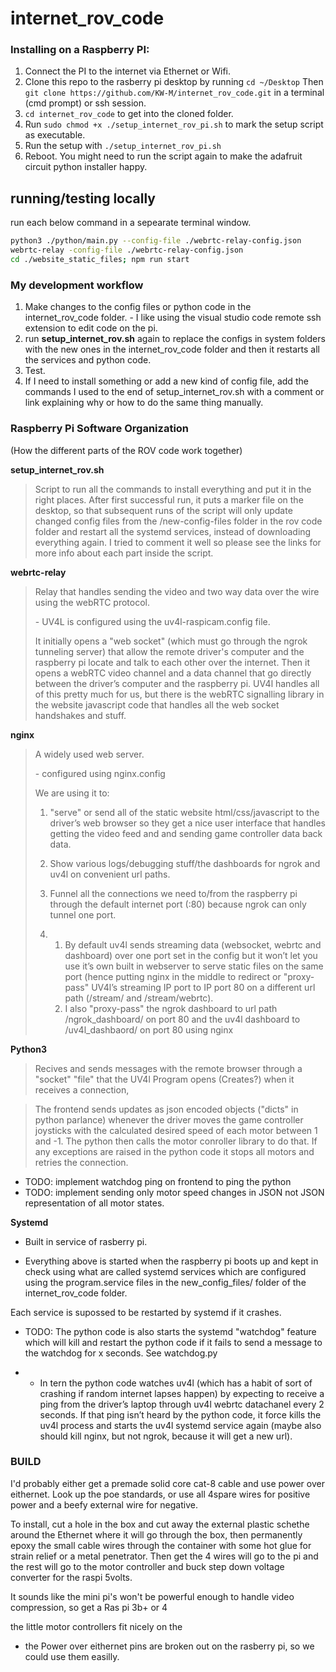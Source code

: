 # internet_rov_code

### Installing on a Raspberry PI:

1. Connect the PI to the internet via Ethernet or Wifi.
2. Clone this repo to the rasberry pi desktop by running `cd ~/Desktop` Then `git clone https://github.com/KW-M/internet_rov_code.git` in a terminal (cmd prompt) or ssh session.
3. `cd internet_rov_code` to get into the cloned folder.
4. Run `sudo chmod +x ./setup_internet_rov_pi.sh` to mark the setup script as executable.
5. Run the setup with `./setup_internet_rov_pi.sh`
6. Reboot. You might need to run the script again to make the adafruit circuit python installer happy.

## running/testing locally

run each below command in a sepearate terminal window.

```sh
python3 ./python/main.py --config-file ./webrtc-relay-config.json
webrtc-relay -config-file ./webrtc-relay-config.json
cd ./website_static_files; npm run start
```

### My development workflow

1. Make changes to the config files or python code in the internet_rov_code folder. - I like using the visual studio code remote ssh extension to edit code on the pi.
2. run **setup_internet_rov.sh** again to replace the configs in system folders with the new ones in the internet_rov_code folder and then it restarts all the services and python code.
3. Test.
4. If I need to install something or add a new kind of config file, add the commands I used to the end of setup_internet_rov.sh with a comment or link explaining why or how to do the same thing manually.

### Raspberry Pi Software Organization

(How the different parts of the ROV code work together)

**setup_internet_rov.sh**

> Script to run all the commands to install everything and put it in the right places. After first successful run, it puts a marker file on the desktop, so that subsequent runs of the script will only update changed config files from the /new-config-files folder in the rov code folder and restart all the systemd services, instead of downloading everything again. I tried to comment it well so please see the links for more info about each part inside the script.

**webrtc-relay**

> Relay that handles sending the video and two way data over the wire using the webRTC protocol.
>
> \- UV4L is configured using the uv4l-raspicam.config file.
>
> It initially opens a "web socket" (which must go through the ngrok tunneling server) that allow the remote driver's computer and the raspberry pi locate and talk to each other over the internet. Then it opens a webRTC video channel and a data channel that go directly between the driver’s computer and the raspberry pi. UV4l handles all of this pretty much for us, but there is the webRTC signalling library in the website javascript code that handles all the web socket handshakes and stuff.

**nginx**

> A widely used web server.
>
> \- configured using nginx.config
>
> We are using it to:
>
> 1. "serve" or send all of the static website html/css/javascript to the driver’s web browser so they get a nice user interface that handles getting the video feed and and sending game controller data back data.
>
> 2. Show various logs/debugging stuff/the dashboards for ngrok and uv4l on convenient url paths.
>
> 3. Funnel all the connections we need to/from the raspberry pi through the default internet port (:80) because ngrok can only tunnel one port.
>
> 4. 1. By default uv4l sends streaming data (websocket, webrtc and dashboard) over one port set in the config but it won’t let you use it’s own built in webserver to serve static files on the same port (hence putting nginx in the middle to redirect or "proxy-pass" UV4l’s streaming IP port to IP port 80 on a different url path (/stream/ and /stream/webrtc).
>    2. I also "proxy-pass" the ngrok dashboard to url path /ngrok_dashboard/ on port 80 and the uv4l dashboard to /uv4l_dashbaord/ on port 80 using nginx

**Python3**

> Recives and sends messages with the remote browser through a "socket" "file" that the UV4l Program opens (Creates?) when it receives a connection,

> The frontend sends updates as json encoded objects ("dicts" in python parlance) whenever the driver moves the game controller joysticks with the calculated desired speed of each motor between 1 and -1. The python then calls the motor conroller library to do that. If any exceptions are raised in the python code it stops all motors and retries the connection.

- TODO: implement watchdog ping on frontend to ping the python
- TODO: implement sending only motor speed changes in JSON not JSON representation of all motor states.

**Systemd**

- Built in service of rasberry pi.

- Everything above is started when the raspberry pi boots up and kept in check using what are called systemd services which are configured using the program.service files in the new_config_files/ folder of the internet_rov_code folder.

Each service is supossed to be restarted by systemd if it crashes.

- TODO: The python code is also starts the systemd "watchdog" feature which will kill and restart the python code if it fails to send a message to the watchdog for x seconds. See watchdog.py

- - In tern the python code watches uv4l (which has a habit of sort of crashing if random internet lapses happen) by expecting to receive a ping from the driver’s laptop through uv4l webrtc datachanel every 2 seconds. If that ping isn’t heard by the python code, it force kills the uv4l process and starts the uv4l systemd service again (maybe also should kill nginx, but not ngrok, because it will get a new url).

### BUILD

I'd probably either get a premade solid core cat-8 cable and use power over eithernet. Look up the poe standards, or use all 4spare wires for positive power and a beefy external wire for negative.

To install, cut a hole in the box and cut away the external plastic schethe around the Ethernet where it will go through the box, then permanently epoxy the small cable wires through the container with some hot glue for strain relief or a metal penetrator. Then get the 4 wires will go to the pi and the rest will go to the motor controller and buck step down voltage converter for the raspi 5volts.

It sounds like the mini pi's won't be powerful enough to handle video compression, so get a Ras pi 3b+ or 4

the little motor controllers fit nicely on the

- the Power over eithernet pins are broken out on the rasberry pi, so we could use them easilly.
